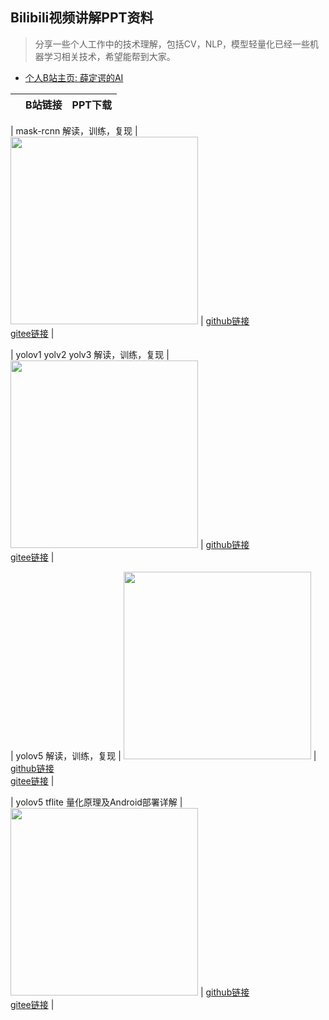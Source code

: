 ## Bilibili视频讲解PPT资料
> 分享一些个人工作中的技术理解，包括CV，NLP，模型轻量化已经一些机器学习相关技术，希望能帮到大家。

- [个人B站主页: 薛定谔的AI](https://space.bilibili.com/237133596/video)

|   | B站链接  | PPT下载  |
|---|---|---|

| mask-rcnn 解读，训练，复现 | [<img src="https://raw.githubusercontent.com/yyccR/bilibili_talk/master/mask-rcnn%20%E8%A7%A3%E8%AF%BB%EF%BC%8C%E8%AE%AD%E7%BB%83%EF%BC%8C%E5%A4%8D%E7%8E%B0/mask_rcnn%E5%B0%81%E9%9D%A2.png" width="300"/>](https://www.bilibili.com/video/BV1qA411w7Zg?spm_id_from=333.999.0.0) | [github链接](https://github.com/yyccR/bilibili_talk/raw/master/mask-rcnn%20%E8%A7%A3%E8%AF%BB%EF%BC%8C%E8%AE%AD%E7%BB%83%EF%BC%8C%E5%A4%8D%E7%8E%B0/mask_rcnn_bilibili_talk_ppt.pdf) <br> [gitee链接]() |

| yolov1 yolv2 yolv3 解读，训练，复现 | [<img src="https://raw.githubusercontent.com/yyccR/bilibili_talk/master/yolov1%20yolov2%20yolv3%20%E8%AE%AD%E7%BB%83%EF%BC%8C%E8%A7%A3%E8%AF%BB%EF%BC%8C%E5%A4%8D%E7%8E%B0/yolov1v2v3.png" width="300"/>](https://www.bilibili.com/video/BV1DS4y1R7zd?spm_id_from=333.999.0.0) | [github链接](https://github.com/yyccR/bilibili_talk/raw/master/yolov1%20yolov2%20yolv3%20%E8%AE%AD%E7%BB%83%EF%BC%8C%E8%A7%A3%E8%AF%BB%EF%BC%8C%E5%A4%8D%E7%8E%B0/yolov1yolov2yolov3_bilibili_talk_ppt.pdf) <br> [gitee链接]() |

| yolov5 解读，训练，复现 | [<img src="https://raw.githubusercontent.com/yyccR/bilibili_talk/master/yolov5%20%E8%A7%A3%E8%AF%BB%EF%BC%8C%E8%AE%AD%E7%BB%83%EF%BC%8C%E5%A4%8D%E7%8E%B0/yolov5-tflite-android%E9%83%A8%E7%BD%B2%E5%B0%81%E9%9D%A2.png" width="300"/>](https://www.bilibili.com/video/BV1JR4y1g77H?spm_id_from=333.999.0.0) | [github链接](https://github.com/yyccR/bilibili_talk/raw/master/yolov5%20%E8%A7%A3%E8%AF%BB%EF%BC%8C%E8%AE%AD%E7%BB%83%EF%BC%8C%E5%A4%8D%E7%8E%B0/yolov5_bilibili_talk_ppt.pdf) <br> [gitee链接]() |

| yolov5 tflite 量化原理及Android部署详解  | [<img src="https://raw.githubusercontent.com/yyccR/bilibili_talk/master/yolov5%20tflite%20%E9%87%8F%E5%8C%96%E5%8E%9F%E7%90%86%E5%8F%8AAndroid%E9%83%A8%E7%BD%B2%E8%AF%A6%E8%A7%A3/yolov5%E5%B0%81%E9%9D%A2.png" width="300"/>](https://www.bilibili.com/video/BV1La411e7NC?spm_id_from=333.999.0.0) | [github链接](https://github.com/yyccR/bilibili_talk/raw/master/yolov5%20tflite%20%E9%87%8F%E5%8C%96%E5%8E%9F%E7%90%86%E5%8F%8AAndroid%E9%83%A8%E7%BD%B2%E8%AF%A6%E8%A7%A3/yolov5_tflite_android_bilibili_talk_ppt.pdf) <br> [gitee链接]() |